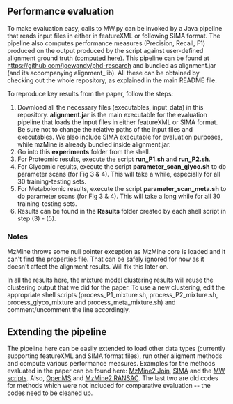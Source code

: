 ## Performance evaluation

To make evaluation easy, calls to MW.py can be invoked by a Java pipeline that reads input files in either in featureXML or following SIMA format. The pipeline also computes performance measures (Precision, Recall, F1) produced on the output produced by the script against user-defined alignment ground truth ([computed here](https://github.com/joewandy/phd-research/blob/master/AlignmentResearch/src/main/java/com/joewandy/alignmentResearch/objectModel/GroundTruth.java)). This pipeline can be found at https://github.com/joewandy/phd-research and bundled as alignment.jar (and its accompanying alignment_lib). All these can be obtained by checking out the whole repository, as explained in the main README file.

To reproduce key results from the paper, follow the steps:

1. Download all the necessary files (executables, input_data) in this repository. **alignment.jar** is the main executable for the evaluation pipeline that loads the input files in either featureXML or SIMA format. Be sure not to change the relative paths of the input files and executables. We also include SIMA executable for evaluation purposes, while mzMine is already bundled inside alignment.jar.
2. Go into this **experiments** folder from the shell.
3. For Proteomic results, execute the script **run_P1.sh** and **run_P2.sh**.
4. For Glycomic results, execute the script **parameter_scan_glyco.sh** to do parameter scans (for Fig 3 & 4). This will take a while, especially for all 30 training-testing sets.
5. For Metabolomic results, execute the script **parameter_scan_meta.sh** to do parameter scans (for Fig 3 & 4). This will take a long while for all 30 training-testing sets.
6. Results can be found in the **Results** folder created by each shell script in step (3) - (5).

### Notes

MzMine throws some null pointer exception as MzMine core is loaded and it can't find the properties file. That can be safely ignored for now as it doesn't affect the alignment results. Will fix this later on.

In all the results here, the mixture model clustering results will reuse the clustering output that we did for the paper.
To use a new clustering, edit the appropriate shell scripts (process_P1_mixture.sh, process_P2_mixture.sh, process_glyco_mixture and process_meta_mixture.sh) and comment/uncomment the line accordingly.

## Extending the pipeline

The pipeline here can be easily extended to load other data types (currently supporting featureXML and SIMA format files), run other aligment methods and compute various performance measures. Examples for the methods evaluated in the paper can be found here: [MzMine2 Join](https://github.com/joewandy/phd-research/blob/master/AlignmentResearch/src/main/java/com/joewandy/alignmentResearch/alignmentMethod/external/MzMineJoinAlignment.java), [SIMA](https://github.com/joewandy/phd-research/blob/master/AlignmentResearch/src/main/java/com/joewandy/alignmentResearch/alignmentMethod/external/SimaAlignment.java) and the [MW scripts](https://github.com/joewandy/phd-research/blob/master/AlignmentResearch/src/main/java/com/joewandy/alignmentResearch/alignmentMethod/external/PythonMW.java). Also, [OpenMS](https://github.com/joewandy/phd-research/blob/master/AlignmentResearch/src/main/java/com/joewandy/alignmentResearch/alignmentMethod/external/OpenMSAlignment.java) and [MzMine2 RANSAC](https://github.com/joewandy/phd-research/blob/master/AlignmentResearch/src/main/java/com/joewandy/alignmentResearch/alignmentMethod/external/MzMineRansacAlignment.java). The last two are old codes for methods which were not included for comparative evaluation -- the codes need to be cleaned up.
